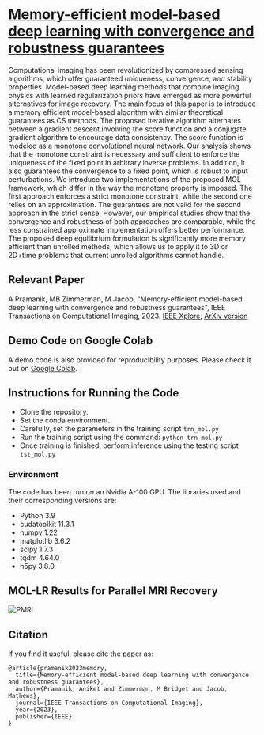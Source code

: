 # [Memory-efficient model-based deep learning with convergence and robustness guarantees](https://arxiv.org/pdf/2206.04797.pdf)

Computational imaging has been revolutionized by compressed sensing algorithms, which offer guaranteed uniqueness, convergence, and stability properties. Model-based deep learning methods that combine imaging physics with learned regularization priors have emerged as more powerful alternatives for image recovery. The main focus of this paper is to introduce a memory efficient model-based algorithm with similar theoretical guarantees as CS methods. The proposed iterative algorithm alternates between a gradient descent involving the score function and a conjugate gradient algorithm to encourage data consistency. The score function is modeled as a monotone convolutional neural network. Our analysis shows that the monotone constraint is necessary and sufficient to enforce the uniqueness of the fixed point in arbitrary inverse problems. In addition, it also guarantees the convergence to a fixed point, which is robust to input perturbations. We introduce two implementations of the proposed MOL framework, which differ in the way the monotone property is imposed. The first approach enforces a strict monotone constraint, while the second one relies on an approximation. The guarantees are not valid for the second approach in the strict sense. However, our empirical studies show that the convergence and robustness of both approaches are comparable, while the less constrained approximate implementation offers better performance. The proposed deep equilibrium formulation is significantly more memory efficient than unrolled methods, which allows us to apply it to 3D or 2D+time problems that current unrolled algorithms cannot handle.


## Relevant Paper

A Pramanik, MB Zimmerman, M Jacob, "Memory-efficient model-based deep learning with convergence and robustness guarantees", IEEE Transactions on Computational Imaging, 2023. [IEEE Xplore](https://ieeexplore.ieee.org/document/10059176), [ArXiv version](https://arxiv.org/pdf/2206.04797.pdf)


## Demo Code on Google Colab

A demo code is also provided for reproducibility purposes. Please check it out on [Google Colab](https://colab.research.google.com/drive/1VnMbVW7roOkY_wjpUXUxhNli3BHjwWJB).

## Instructions for Running the Code

* Clone the repository.
* Set the conda environment.
* Carefully, set the parameters in the training script ```trn_mol.py```
* Run the training script using the command: ```python trn_mol.py```
* Once training is finished, perform inference using the testing script ```tst_mol.py```

### Environment

The code has been run on an Nvidia A-100 GPU. The libraries used and their corresponding versions are: 

* Python 3.9
* cudatoolkit 11.3.1
* numpy 1.22
* matplotlib 3.6.2
* scipy 1.7.3
* tqdm 4.64.0
* h5py 3.8.0


## MOL-LR Results for Parallel MRI Recovery

![PMRI](pmri.gif)


## Citation

If you find it useful, please cite the paper as:

```
@article{pramanik2023memory,
  title={Memory-efficient model-based deep learning with convergence and robustness guarantees},
  author={Pramanik, Aniket and Zimmerman, M Bridget and Jacob, Mathews},
  journal={IEEE Transactions on Computational Imaging},
  year={2023},
  publisher={IEEE}
}
```
